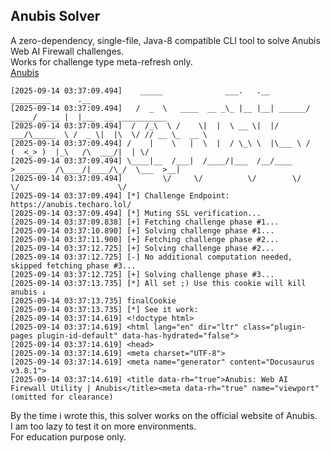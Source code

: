 Anubis Solver
---
A zero-dependency, single-file, Java-8 compatible CLI tool to solve Anubis Web AI Firewall challenges.  
Works for challenge type meta-refresh only.  
[Anubis](https://github.com/TecharoHQ/anubis)

````log
[2025-09-14 03:37:09.494]    _____              ___.   .__         _________      .__                     
[2025-09-14 03:37:09.494]   /  _  \   ____  __ _\_ |__ |__| ______/   _____/ ____ |  |___  __ ___________ 
[2025-09-14 03:37:09.494]  /  /_\  \ /    \|  |  \ __ \|  |/  ___/\_____  \ /  _ \|  |\  \/ // __ \_  __ \
[2025-09-14 03:37:09.494] /    |    \   |  \  |  / \_\ \  |\___ \ /        (  <_> )  |_\   /\  ___/|  | \/
[2025-09-14 03:37:09.494] \____|__  /___|  /____/|___  /__/____  >_______  /\____/|____/\_/  \___  >__|   
[2025-09-14 03:37:09.494]         \/     \/          \/        \/        \/                      \/       
[2025-09-14 03:37:09.494] [*] Challenge Endpoint: https://anubis.techaro.lol/
[2025-09-14 03:37:09.494] [*] Muting SSL verification...
[2025-09-14 03:37:09.838] [+] Fetching challenge phase #1...
[2025-09-14 03:37:10.890] [+] Solving challenge phase #1...
[2025-09-14 03:37:11.900] [+] Fetching challenge phase #2...
[2025-09-14 03:37:12.725] [+] Solving challenge phase #2...
[2025-09-14 03:37:12.725] [-] No additional computation needed, skipped fetching phase #3...
[2025-09-14 03:37:12.725] [+] Solving challenge phase #3...
[2025-09-14 03:37:13.735] [*] All set ;) Use this cookie will kill anubis ↓
[2025-09-14 03:37:13.735] finalCookie
[2025-09-14 03:37:13.735] [*] See it work:
[2025-09-14 03:37:14.619] <!doctype html>
[2025-09-14 03:37:14.619] <html lang="en" dir="ltr" class="plugin-pages plugin-id-default" data-has-hydrated="false">
[2025-09-14 03:37:14.619] <head>
[2025-09-14 03:37:14.619] <meta charset="UTF-8">
[2025-09-14 03:37:14.619] <meta name="generator" content="Docusaurus v3.8.1">
[2025-09-14 03:37:14.619] <title data-rh="true">Anubis: Web AI Firewall Utility | Anubis</title><meta data-rh="true" name="viewport"
(omitted for clearance)
````

By the time i wrote this, this solver works on the official website of Anubis.  
I am too lazy to test it on more environments.  
For education purpose only. 

